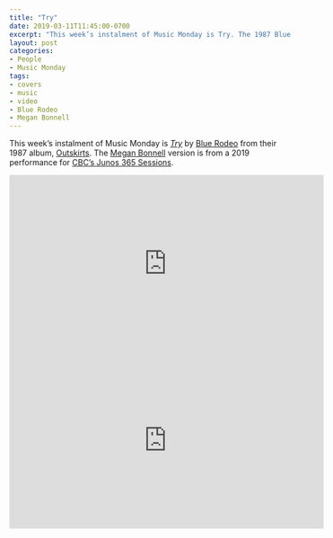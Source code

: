 ```yaml
---
title: "Try"
date: 2019-03-11T11:45:00-0700
excerpt: "This week’s instalment of Music Monday is Try. The 1987 Blue Rodeo original and a 2019 cover by Megan Bonnell."
layout: post
categories:
- People
- Music Monday
tags:
- covers
- music
- video
- Blue Rodeo
- Megan Bonnell
---
```

This week’s instalment of Music Monday is [_Try_](https://en.wikipedia.org/wiki/Try_(Blue_Rodeo_song)) by
[Blue Rodeo](http://bluerodeo.com/) from their 1987 album,
[Outskirts](https://en.wikipedia.org/wiki/Outskirts_(album)). The [Megan Bonnell](http://meganbonnellmusic.com/)
version is from a 2019 performance for [CBC’s Junos 365 Sessions](https://www.cbc.ca/music/junos).

<div class="video-container">
<iframe width="560" height="315" src="https://www.youtube.com/embed/hkMaBy6EX0w" frameborder="0" allowfullscreen></iframe>
</div>

<div class="video-container">
<iframe width="560" height="315" src="https://www.youtube.com/embed/LRtx1tr_PSk" frameborder="0" allowfullscreen></iframe>
</div>
